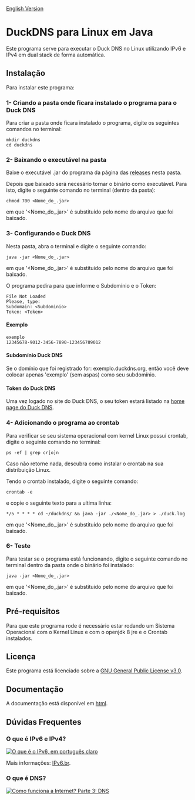 [English Version](README.EN.md)
# DuckDNS para Linux em Java
Este programa serve para executar o Duck DNS no Linux utilizando IPv6 e IPv4 em dual stack de forma automática.

## Instalação

Para instalar este programa:

### 1- Criando a pasta onde ficara instalado o programa para o Duck DNS

Para criar a pasta onde ficara instalado o programa, digite os seguintes comandos no terminal:

```
mkdir duckdns
cd duckdns
```

### 2- Baixando o executável na pasta

Baixe o executável .jar do programa da página das [releases](https://github.com/Henriquemcc/Duck_DNS_Java/releases) nesta pasta.

Depois que baixado será necesário tornar o binário como executável. Para isto, digite o seguinte comando no terminal (dentro da pasta):

```
chmod 700 <Nome_do_.jar>
```

em que '<Nome_do_.jar>' é substituído pelo nome do arquivo que foi baixado.

### 3- Configurando o Duck DNS

Nesta pasta, abra o terminal e digite o seguinte comando:
```
java -jar <Nome_do_.jar>
```
em que '<Nome_do_.jar>' é substituído pelo nome do arquivo que foi baixado.

O programa pedira para que informe o Subdomínio e o Token:
```
File Not Loaded
Please, type:
Subdomain: <Subdominio> 
Token: <Token>
```

#### Exemplo

```
exemplo
12345678-9012-3456-7890-123456789012
```

#### Subdomínio Duck DNS

Se o domínio que foi registrado for: exemplo.duckdns.org, então você deve colocar apenas 'exemplo' (sem aspas) como seu subdomínio.

#### Token do Duck DNS

Uma vez logado no site do Duck DNS, o seu token estará listado na [home page do Duck DNS](https://www.duckdns.org/).

### 4- Adicionando o programa ao crontab

Para verificar se seu sistema operacional com kernel Linux possuí crontab, digite o seguinte comando no terminal:

```
ps -ef | grep cr[o]n
```

Caso não retorne nada, descubra como instalar o crontab na sua distribuição Linux.

Tendo o crontab instalado, digite o seguinte comando:

```
crontab -e
```

e copie o seguinte texto para a ultima linha:

```
*/5 * * * * cd ~/duckdns/ && java -jar ./<Nome_do_.jar> > ./duck.log
```

em que '<Nome_do_.jar>' é substituído pelo nome do arquivo que foi baixado.

### 6- Teste

Para testar se o programa está funcionando, digite o seguinte comando no terminal dentro da pasta onde o binário foi instalado:

```
java -jar <Nome_do_.jar>
```

em que '<Nome_do_.jar>' é substituído pelo nome do arquivo que foi baixado.

## Pré-requisitos

Para que este programa rode é necessário estar rodando um Sistema Operacional com o Kernel Linux e com o openjdk 8 jre e o Crontab instalados.

## Licença

Este programa está licenciado sobre a [GNU General Public License v3.0](LICENSE).

## Documentação

A documentação está disponível em [html](./JavaDoc.zip).

## Dúvidas Frequentes

### O que é IPv6 e IPv4?

[![O que é o IPv6, em português claro](https://img.youtube.com/vi/_JbLr_C-HLk/0.jpg)](https://www.youtube.com/watch?v=_JbLr_C-HLk)

Mais informações: [IPv6.br](https://ipv6.br/).

### O que é DNS?

[![Como funciona a Internet? Parte 3: DNS](https://img.youtube.com/vi/ACGuo26MswI/0.jpg)](https://www.youtube.com/watch?v=ACGuo26MswI)